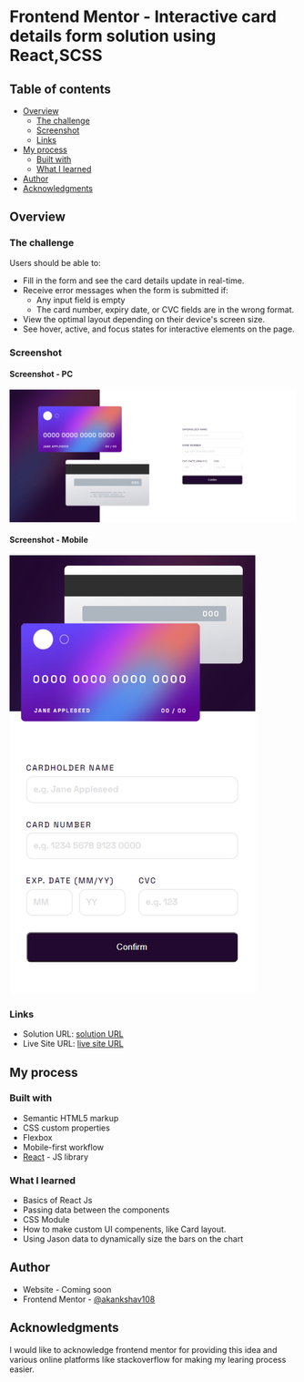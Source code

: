 # Frontend Mentor - Interactive card details form solution using React,SCSS

## Table of contents

- [Overview](#overview)
  - [The challenge](#the-challenge)
  - [Screenshot](#screenshot)
  - [Links](#links)
- [My process](#my-process)
  - [Built with](#built-with)
  - [What I learned](#what-i-learned)
- [Author](#author)
- [Acknowledgments](#acknowledgments)

## Overview

### The challenge

Users should be able to:

- Fill in the form and see the card details update in real-time.
- Receive error messages when the form is submitted if:
  - Any input field is empty
  - The card number, expiry date, or CVC fields are in the wrong format.
- View the optimal layout depending on their device's screen size.
- See hover, active, and focus states for interactive elements on the page.

### Screenshot

#### Screenshot - PC

![Screenshot - PC](./public/ss-pc.png)

#### Screenshot - Mobile

![Screenshot - mobile](./public/ss-mobile.png)
### Links

- Solution URL: [solution URL](https://github.com/akankshav108/expenses-chart-component)
- Live Site URL: [live site URL](https://akankshav108.github.io/expenses-chart-component/)

## My process

### Built with

- Semantic HTML5 markup
- CSS custom properties
- Flexbox
- Mobile-first workflow
- [React](https://reactjs.org/) - JS library

### What I learned

- Basics of React Js
- Passing data between the components
- CSS Module
- How to make custom UI compenents, like Card layout.
- Using Jason data to dynamically size the bars on the chart

## Author

- Website - Coming soon
- Frontend Mentor - [@akankshav108](https://www.frontendmentor.io/profile/akankshav108)

## Acknowledgments

I would like to acknowledge frontend mentor for providing this idea and various online platforms like stackoverflow for making my learing process easier.
